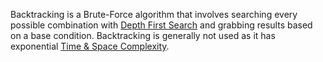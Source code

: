 Backtracking is a Brute-Force algorithm that involves searching every possible combination with [Depth First Search](Depth%20First%20Search.md) and grabbing results based on a base condition. Backtracking is generally not used as it has exponential [Time & Space Complexity](../Time%20&%20Space%20Complexity.md).
